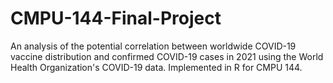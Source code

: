 # CMPU-144-Final-Project

An analysis of the potential correlation between worldwide COVID-19 vaccine distribution and confirmed COVID-19 cases in 2021 using the World Health Organization's COVID-19 data. Implemented in R for CMPU 144.
